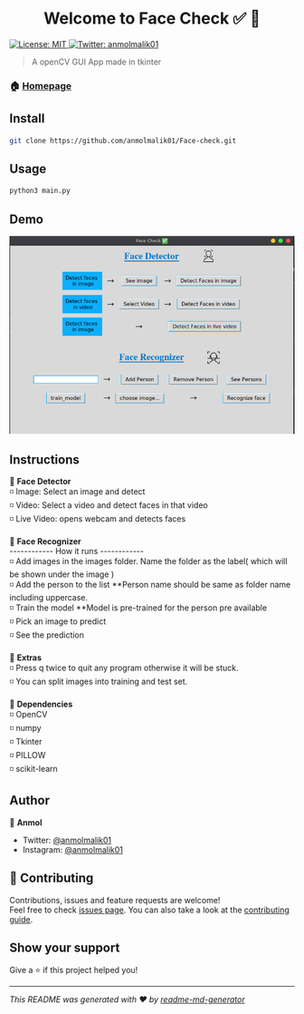 <h1 align="center">Welcome to Face Check ✅ 👋</h1>
<p>
  <a href="#" target="_blank">
    <img alt="License: MIT" src="https://img.shields.io/badge/License-MIT-yellow.svg" />
  </a>
  <a href="https://twitter.com/anmolmalik01" target="_blank">
    <img alt="Twitter: anmolmalik01" src="https://img.shields.io/twitter/follow/anmolmalik01.svg?style=social" />
  </a>
</p>

> A openCV GUI App made in tkinter

### 🏠 [Homepage](https://github.com/anmolmalik01/Face-check)

## Install

```sh
git clone https://github.com/anmolmalik01/Face-check.git
```

## Usage

```sh
python3 main.py
```
## Demo

<img alt="Demo" src="./images/img.png" />


## Instructions

🔷 <b>Face Detector</b><br>
◽ Image: Select an image and detect <br>
◽ Video: Select a video and detect faces in that video<br>
◽ Live Video: opens webcam and detects faces
<br>
<br>
🔷 <b>Face Recognizer</b><br>
------------ How it runs ------------<br> 
◽ Add images in the images folder. Name the folder as the label( which will be shown under the image )<br>
◽ Add the person to the list **Person name should be same as folder name including uppercase.<br>
◽ Train the model **Model is pre-trained for the person pre available<br>
◽ Pick an image to predict<br>
◽ See the prediction
<br>
<br>
🔷 <b>Extras</b><br>
◽ Press q twice to quit any program otherwise it will be stuck.<br>
◽ You can split images into training and test set.
<br>
<br>
🔷 <b>Dependencies</b><br>
◽ OpenCV<br>
◽ numpy<br>
◽ Tkinter<br>
◽ PILLOW<br>
◽ scikit-learn<br>


## Author

👤 **Anmol**

* Twitter: [@anmolmalik01](https://twitter.com/anmolmalik01)
* Instagram: [@anmolmalik01](https://www.instagram.com/anmolmalik01/)

## 🤝 Contributing

Contributions, issues and feature requests are welcome!<br />Feel free to check [issues page](https://github.com/anmolmalik01/Face-check/issues). You can also take a look at the [contributing guide](https://github.com/anmolmalik01/Face-check/pulls).

## Show your support

Give a ⭐️ if this project helped you!

***
_This README was generated with ❤️ by [readme-md-generator](https://github.com/kefranabg/readme-md-generator)_